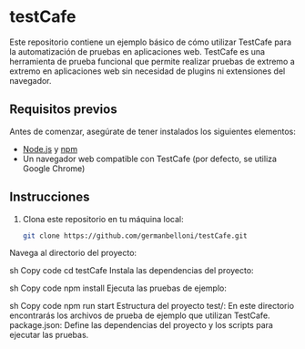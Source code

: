 # testCafe

Este repositorio contiene un ejemplo básico de cómo utilizar TestCafe para la automatización de pruebas en aplicaciones web. TestCafe es una herramienta de prueba funcional que permite realizar pruebas de extremo a extremo en aplicaciones web sin necesidad de plugins ni extensiones del navegador.

## Requisitos previos

Antes de comenzar, asegúrate de tener instalados los siguientes elementos:

- [Node.js](https://nodejs.org/) y [npm](https://www.npmjs.com/)
- Un navegador web compatible con TestCafe (por defecto, se utiliza Google Chrome)

## Instrucciones

1. Clona este repositorio en tu máquina local:

   ```sh
   git clone https://github.com/germanbelloni/testCafe.git
Navega al directorio del proyecto:

sh
Copy code
cd testCafe
Instala las dependencias del proyecto:

sh
Copy code
npm install
Ejecuta las pruebas de ejemplo:

sh
Copy code
npm run start
Estructura del proyecto
test/: En este directorio encontrarás los archivos de prueba de ejemplo que utilizan TestCafe.
package.json: Define las dependencias del proyecto y los scripts para ejecutar las pruebas.
